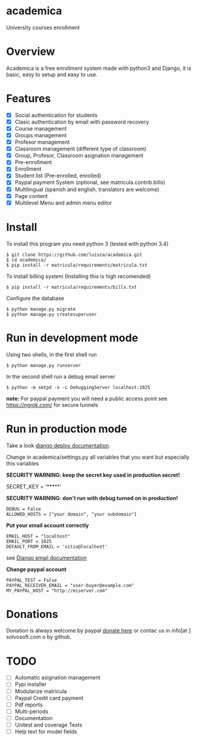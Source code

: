 # academica
University courses enrollment


# Overview

Academica is a free enrollment system made with python3 and Django, it is basic, easy to setup and 
easy to use.

# Features

- [X] Social authentication for students 
- [X] Clasic authentication by email with password recovery
- [X] Course management
- [X] Groups management
- [X] Profesor management
- [X] Classroom management (different type of classroom)
- [X] Group, Profesor, Classroom asignation management
- [X] Pre-enrollment 
- [X] Enrollment 
- [X] Student list (Pre-enrolled, enrolled) 
- [X] Paypal payment System (optional, see matricula.contrib.bills)
- [X] Multilingual (spanish and english, translators are welcome)
- [X] Page content 
- [X] Multilevel Menu and admin menu editor  

# Install 

To install this program you need python 3  (tested with python 3.4)


	$ git clone https://github.com/luisza/academica.git
	$ cd academica/
	$ pip install -r matricula/requirements/matricula.txt

To install billing system (Installing this is high recomended)
	
	$ pip install -r matricula/requirements/bills.txt
		

Configure the database

	$ python manage.py migrate
	$ python manage.py createsuperuser
	
# Run in development mode

Using two shells, in the first shell run

	$ python manage.py runserver
	
In the second shell run a debug email server 

	$ python -m smtpd -n -c DebuggingServer localhost:1025

**note:** For paypal payment you will need a public access point see https://ngrok.com/ for secure tunnels

# Run in production mode

Take a look [django deploy documentation](https://docs.djangoproject.com/en/1.8/howto/deployment/).

Change in academica/settings.py all variables that you want but especially this variables

**SECURITY WARNING: keep the secret key used in production secret!**

SECRET_KEY = '*****'

**SECURITY WARNING: don't run with debug turned on in production!**
```
DEBUG = False
ALLOWED_HOSTS = ["your domain", "your subdomain"]
```

**Put your email account correctly**

```
EMAIL_HOST = "localhost"
EMAIL_PORT = 1025
DEFAULT_FROM_EMAIL = 'sitio@localhost'
```

see [Django email documentation](https://docs.djangoproject.com/en/1.8/topics/email/)

**Change paypal account**

```
PAYPAL_TEST = False
PAYPAL_RECEIVER_EMAIL = "user-buyer@example.com"
MY_PAYPAL_HOST = "http://miserver.com"
```

# Donations

Donation is always welcome by paypal [donate here](https://www.paypal.com/cgi-bin/webscr?cmd=_donations&business=DYR7VVLUED6V6&lc=AL&item_name=Academia%20desarrollo&item_number=22&currency_code=USD&bn=PP%2dDonationsBF%3abtn_donateCC_LG%2egif%3aNonHosted)
or contac us in info[at ] solvosoft.com o by github.

# TODO

- [ ] Automatic asignation management
- [ ] Pypi installer
- [ ] Modularize matricula 
- [ ] Paypal Credit card payment
- [ ] Pdf reports
- [ ] Multi-periods
- [ ] Documentation
- [ ] Unitest and coverage Tests 
- [ ] Help text for model fields
